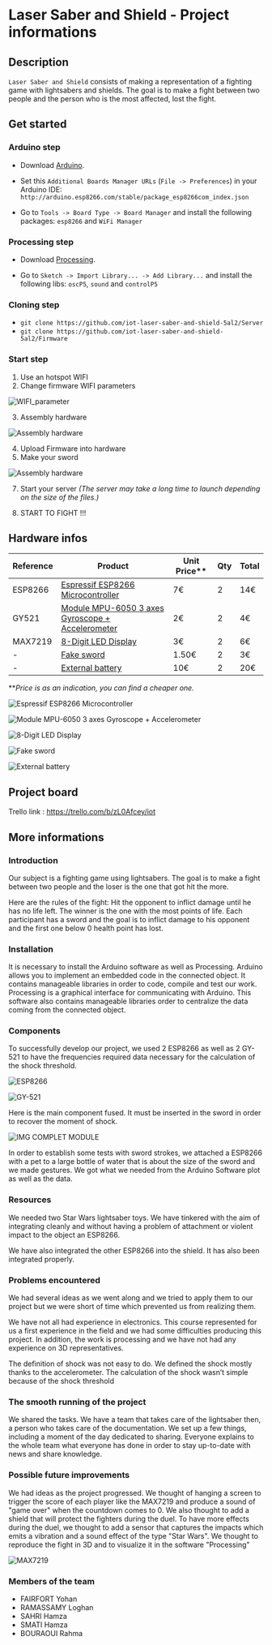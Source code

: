 # Laser Saber and Shield - Project informations


## Description

`Laser Saber and Shield` consists of making a representation of a fighting game with lightsabers and shields. The goal is to make a fight between two people and the person who is the most affected, lost the fight.


## Get started

### Arduino step

* Download [Arduino](https://www.arduino.cc/en/Main/Software).

* Set this `Additional Boards Manager URLs` (`File -> Preferences`) in your Arduino IDE: `http://arduino.esp8266.com/stable/package_esp8266com_index.json`

* Go to `Tools -> Board Type -> Board Manager` and install the following packages: `esp8266` and `WiFi Manager`

### Processing step

* Download [Processing](https://processing.org/download/).

* Go to `Sketch -> Import Library... -> Add Library...` and install the following libs: `oscP5`, `sound` and `controlP5`

### Cloning step

* `git clone https://github.com/iot-laser-saber-and-shield-5al2/Server`
* `git clone https://github.com/iot-laser-saber-and-shield-5al2/Firmware`

### Start step

1. Use an hotspot WIFI
2. Change firmware WIFI parameters 

![WIFI_parameter](https://github.com/iot-laser-saber-and-shield-5al2/Project_informations/blob/master/gallery/WIFI_parameters.png)

3. Assembly hardware

![Assembly hardware](https://github.com/iot-laser-saber-and-shield-5al2/Project_informations/blob/master/gallery/HardwareBis.jpg)

4. Upload Firmware into hardware
5. Make your sword

![Assembly hardware](https://github.com/iot-laser-saber-and-shield-5al2/Project_informations/blob/master/gallery/HardwareFinal.jpg)

7. Start your server *(The server may take a long time to launch depending on the size of the files.)*

8. START TO FIGHT !!!


## Hardware infos

| Reference | Product | Unit Price** | Qty | Total |
| --------- | ------- | ---------- | --- | ----- |
| ESP8266 | [Espressif ESP8266 Microcontroller](https://www.amazon.fr/Crazepony-UK-NodeMcu-Development-ESP8266-ESP-12F/dp/B06XPCR921/ref=sr_1_10?__mk_fr_FR=%C3%85M%C3%85%C5%BD%C3%95%C3%91&keywords=ESP8266&qid=1556881498&s=gateway&sr=8-10) | 7€ | 2 | 14€ |
| GY521 | [Module MPU-6050 3 axes Gyroscope + Accelerometer](https://www.amazon.fr/SODIAL-MPU-6050-Gyroscope-Accelerometre-Arduino/dp/B00K67X810/ref=sr_1_2?__mk_fr_FR=%C3%85M%C3%85%C5%BD%C3%95%C3%91&keywords=GY521&qid=1556881561&s=gateway&sr=8-2) | 2€ | 2 | 4€
| MAX7219 | [8-Digit LED Display](https://www.amazon.fr/Hiletgo-daffichage-contr%C3%B4le-Electronic-Production/dp/B00LSG54O2/ref=sr_1_19?__mk_fr_FR=%C3%85M%C3%85%C5%BD%C3%95%C3%91&keywords=MAX7219&qid=1556881650&s=gateway&sr=8-19) | 3€ | 2 | 6€ |
| - | [Fake sword](https://www.amazon.fr/Vileda-107931-Universel-Plastique-Multicolore/dp/B002IJM40A/ref=sr_1_3?keywords=Manche+%C3%A0+balai&qid=1556881359&s=gateway&sr=8-3) | 1.50€ | 2 | 3€ |
| - | [External battery](https://www.amazon.fr/Anker-Batterie-PowerCore-Technologies-VoltageBoost/dp/B01CU1EC6Y/ref=sr_1_10?__mk_fr_FR=%C3%85M%C3%85%C5%BD%C3%95%C3%91&keywords=power+bank&qid=1556882479&s=gateway&sr=8-10) | 10€ | 2 | 20€ |
***Price is as an indication, you can find a cheaper one.*

![Espressif ESP8266 Microcontroller](https://github.com/iot-laser-saber-and-shield-5al2/Project_informations/blob/master/gallery/ESP8266.jpg)

![Module MPU-6050 3 axes Gyroscope + Accelerometer](https://github.com/iot-laser-saber-and-shield-5al2/Project_informations/blob/master/gallery/GY521.jpg)

![8-Digit LED Display](https://github.com/iot-laser-saber-and-shield-5al2/Project_informations/blob/master/gallery/MAX7219.jpg)

![Fake sword](https://github.com/iot-laser-saber-and-shield-5al2/Project_informations/blob/master/gallery/balai.jpg)

![External battery](https://github.com/iot-laser-saber-and-shield-5al2/Project_informations/blob/master/gallery/ExternalBattery.jpg)

## Project board

Trello link : <https://trello.com/b/zL0Afcey/iot>

## More informations

### Introduction
 
Our subject is a fighting game using lightsabers. The goal is to make a fight between two people and the loser is the one that got hit the more.

Here are the rules of the fight: Hit the opponent to inflict damage until he has no life left. The winner is the one with the most points of life. Each participant has a sword and the goal is to inflict damage to his opponent and the first one below 0 health point has lost.

### Installation
 
It is necessary to install the Arduino software as well as Processing. Arduino allows you to implement an embedded code in the connected object. It contains manageable libraries in order to code, compile and test our work. Processing is a graphical interface for communicating with Arduino. This software also contains manageable libraries order to centralize the data coming from the connected object.
 
### Components
 
To successfully develop our project, we used 2 ESP8266 as well as 2 GY-521 to have the frequencies required data necessary for the calculation of the shock threshold.

![ESP8266](https://github.com/iot-laser-saber-and-shield-5al2/Project_informations/blob/master/gallery/ESP8266.jpg)

![GY-521](https://github.com/iot-laser-saber-and-shield-5al2/Project_informations/blob/master/gallery/GY521.jpg)

Here is the main component fused. It must be inserted in the sword in order to recover the moment of shock.

![IMG COMPLET MODULE](https://github.com/iot-laser-saber-and-shield-5al2/Project_informations/blob/master/gallery/HardwareFinal.jpg)

In order to establish some tests with sword strokes, we attached a ESP8266 with a pet to a large bottle of water that is about the size of the sword and we made gestures. We got what we needed from the Arduino Software plot as well as the data.
 
### Resources
 
We needed two Star Wars lightsaber toys.
We have tinkered with the aim of integrating cleanly and without having a problem of attachment or violent impact to the object an ESP8266.
 
We have also integrated the other ESP8266 into the shield. It has also been integrated properly.
 
### Problems encountered

We had several ideas as we went along and we tried to apply them to our project but we were short of time which prevented us from realizing them.

We have not all had experience in electronics. This course represented for us a first experience in the field and we had some difficulties producing this project. In addition, the work is processing and we have not had any experience on 3D representatives.

The definition of shock was not easy to do. We defined the shock mostly thanks to the accelerometer. The calculation of the shock wasn’t simple because of the shock threshold

### The smooth running of the project

We shared the tasks. We have a team that takes care of the lightsaber then, a person who takes care of the documentation. We set up a few things, including a moment of the day dedicated to sharing. Everyone explains to the whole team what everyone has done in order to stay up-to-date with news and share knowledge.

### Possible future improvements 

We had ideas as the project progressed.
We thought of hanging a screen to trigger the score of each player like the MAX7219 and produce a sound of "game over" when the countdown comes to 0.
We also thought to add a shield that will protect the fighters during the duel.
To have more effects during the duel, we thought to add a sensor that captures the impacts which emits a vibration and a sound effect of the type "Star Wars". We thought to reproduce the fight in 3D and to visualize it in the software "Processing"

![MAX7219](https://github.com/iot-laser-saber-and-shield-5al2/Project_informations/blob/master/gallery/MAX7219.jpg)

### Members of the team
 
- FAIRFORT Yohan
- RAMASSAMY Loghan
- SAHRI Hamza
- SMATI Hamza
- BOURAOUI Rahma
